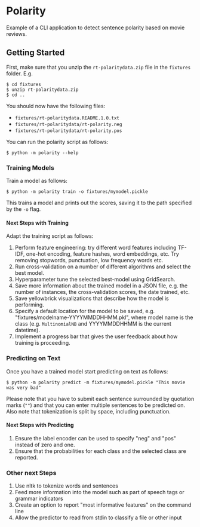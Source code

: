 # Polarity

Example of a CLI application to detect sentence polarity based on movie reviews.

## Getting Started

First, make sure that you unzip the `rt-polaritydata.zip` file in the `fixtures` folder. E.g.

    $ cd fixtures
    $ unzip rt-polaritydata.zip
    $ cd ..

You should now have the following files:

- `fixtures/rt-polaritydata.README.1.0.txt`
- `fixtures/rt-polaritydata/rt-polarity.neg`
- `fixtures/rt-polaritydata/rt-polarity.pos`

You can run the polarity script as follows:

    $ python -m polarity --help

### Training Models

Train a model as follows:

    $ python -m polarity train -o fixtures/mymodel.pickle

This trains a model and prints out the scores, saving it to the path specified by the `-o` flag.

#### Next Steps with Training

Adapt the training script as follows:

1. Perform feature engineering: try different word features including TF-IDF, one-hot encoding, feature hashes, word embeddings, etc. Try removing stopwords, punctuation, low frequency words etc.
2. Run cross-validation on a number of different algorithms and select the best model.
3. Hyperparameter tune the selected best-model using GridSearch.
4. Save more information about the trained model in a JSON file, e.g. the number of instances, the cross-validation scores, the date trained, etc.
5. Save yellowbrick visualizations that describe how the model is performing.
6. Specify a default location for the model to be saved, e.g. "fixtures/modelname-YYYYMMDDHHMM.pkl", where model name is the class (e.g. `MultinomialNB` and YYYYMMDDHHMM is the current datetime).
7. Implement a progress bar that gives the user feedback about how training is proceeding.

### Predicting on Text

Once you have a trained model start predicting on text as follows:

    $ python -m polarity predict -m fixtures/mymodel.pickle "This movie was very bad"

Please note that you have to submit each sentence surrounded by quotation marks (`""`) and that you can enter multiple sentences to be predicted on. Also note that tokenization is split by space, including punctuation.

#### Next Steps with Predicting

1. Ensure the label encoder can be used to specify "neg" and "pos" instead of zero and one. 
2. Ensure that the probabilities for each class and the selected class are reported.


### Other next Steps

1. Use nltk to tokenize words and sentences
2. Feed more information into the model such as part of speech tags or grammar indicators
3. Create an option to report "most informative features" on the command line
4. Allow the predictor to read from stdin to classify a file or other input
